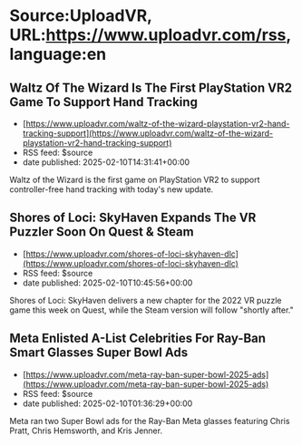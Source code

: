# Source:UploadVR, URL:https://www.uploadvr.com/rss, language:en

## Waltz Of The Wizard Is The First PlayStation VR2 Game To Support Hand Tracking
 - [https://www.uploadvr.com/waltz-of-the-wizard-playstation-vr2-hand-tracking-support](https://www.uploadvr.com/waltz-of-the-wizard-playstation-vr2-hand-tracking-support)
 - RSS feed: $source
 - date published: 2025-02-10T14:31:41+00:00

Waltz of the Wizard is the first game on PlayStation VR2 to support controller-free hand tracking with today&#39;s new update.

## Shores of Loci: SkyHaven Expands The VR Puzzler Soon On Quest &amp; Steam
 - [https://www.uploadvr.com/shores-of-loci-skyhaven-dlc](https://www.uploadvr.com/shores-of-loci-skyhaven-dlc)
 - RSS feed: $source
 - date published: 2025-02-10T10:45:56+00:00

Shores of Loci: SkyHaven delivers a new chapter for the 2022 VR puzzle game this week on Quest, while the Steam version will follow &quot;shortly after.&quot;

## Meta Enlisted A-List Celebrities For Ray-Ban Smart Glasses Super Bowl Ads
 - [https://www.uploadvr.com/meta-ray-ban-super-bowl-2025-ads](https://www.uploadvr.com/meta-ray-ban-super-bowl-2025-ads)
 - RSS feed: $source
 - date published: 2025-02-10T01:36:29+00:00

Meta ran two Super Bowl ads for the Ray-Ban Meta glasses featuring Chris Pratt, Chris Hemsworth, and Kris Jenner.

